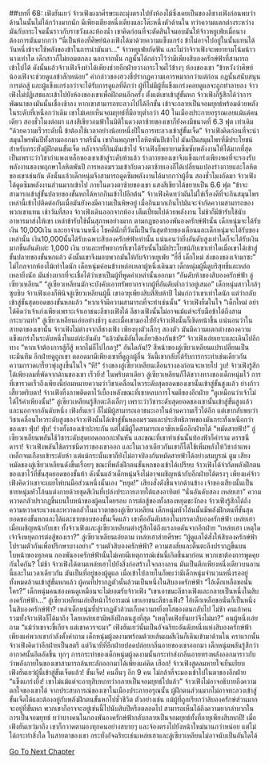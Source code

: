 ##บทที่ 68: เฟิงฮันเยว่
จ้าวเฟิงผงกศีรษะและมุ่งตรงไปยังห้องไม้ซึ่งเคยเป็นของลีชางเฟิงก่อนพบว่าด้านในนั้นไม่ได้กว้างมากนัก มีเพียงเตียงหนึ่งเตียงและโต๊ะหนึ่งตัวด้านใน ทว่าความแตกต่างระหว่างมันกับกระโจมนั้นราวกับราชวังและห้องน้ำ
เขาคิดก่อนที่จะตัดสินใจมอบมันให้จ้าวหยูเฟ่ยเมื่อนางต้องการมันมากกว่า
“นี่เป็นห้องที่ศิษย์น้องเฟิงได้มาด้วยความแข็งแกร่ง ข้าไม่อาจไปอยู่ในนั้นแทนได้ วันหนึ่งข้าจะใช้พลังของข้าในการนำมันมา...” จ้าวหยูเฟ่ยกัดฟัน และไม่ว่าจ้าวเฟิงจะพยายามโน้มน้าวนางเท่าใด เด็กสาวก็ไม่ยอมตกลง
นอกจากนั้น กฎนั้นได้กล่าวไว้ว่ามีเพียงสิบองครักษ์ฟ้าที่สามารถเข้าไปได้ ดังนั้นแล้วจ้าวเฟิงจึงทำได้เพียงช่วยอีกฝ่ายวางกระโจมไว้ข้างๆ ห้องของเขา
“ข้าหวังว่าศิษย์น้องเฟิงจะช่วยดูแลข้าสักหน่อย” คำกล่าวของฮวงชี่ปรากฏความเคารพมากกว่าแต่ก่อน
กฎนั้นสนับสนุนการต่อสู้ และผู้แข็งแกร่งกว่าจะได้รับการดูแลที่ดีกว่า ผู้ที่ไม่มีผู้ที่แข็งแกร่งคอยดูแลจะถูกทำลายลง จ้าวเฟิงไม่ปฏิเสธและเข้าไปยังห้องของเขาเพื่อฝึกตนอีกครั้ง ตั้งแต่เขาเข้าสู่ขั้นหก จ้าวเฟิงก็รู้สึกได้ว่าการพัฒนาของมันนั้นเชื่องช้าลง หากเขาสามารถทะลวงไปได้อีกขั้น เข้าจะกลายเป็นจอมยุทธ์พร้อมด้วยพลังในระดับที่เหนือกว่าเดิม
เขาไม่เคยเห็นจอมยุทธ์ที่มีอายุต่ำกว่า 40 ในเมืองประกายอรุรณเลยแม้แต่คนเดียว
สองชั่วโมงต่อมา แสงสีเขียวอมฟ้าในมิติในดวงตาซ้ายของเขาก็ยังคงมีขนาดที่ 6.3 ฟุต เท่าเดิม
“ด้วยความเร็วระดับนี้ ข้าต้องใช้เวลาอย่างน้อยหนึ่งปีในการทะลวงเข้าสู่ขั้นเจ็ด” จ้าวเฟิงคิดก่อนที่จะนำสมุนไพรพันปีทั้งสามออกมา
ราตรีนั้น เขากินพฤกษาโลหิตพันปีเข้าไป มันเป็นสมุนไพรที่มีประโยชน์สำหรับกระทั่งผู้ฝึกตนขั้นเจ็ด
หลังจากที่กินมันเข้าไป จ้าวเฟิงก็พยายามซึมซับพลังงานให้ได้มากที่สุด เป็นเพราะว่าวิชากำแพงเหล็กของเขาเข้าสู่ระดับห้าแล้ว ร่างกายของเขาจึงแข็งแกร่งเพียงพอที่จะรองรับพลังงานของพฤกษาโลหิตพันปี การหลอมรวมเข้ากับดวงตาซ้ายเองก็ได้เปลี่ยนแปลงร่างกายและโลหิตของเขาเช่นกัน ดังนั้นแล้วเด็กหนุ่มจึงสามารถดูดซึมพลังงานได้มากกว่าผู้อื่น
สองชั่วโมงถัดมา จ้าวเฟิงได้ดูดซึมพลังงานส่วนมากเข้าไป ภายในดวงตาซ้ายของเขา แสงสีเขียวได้ขยายเป็น 6.6 ฟุต
“ข้าจะสามารถเข้าสู่ขั้นปลายของขั้นหกได้หากกินเข้าไปอีกต้น”
จ้าวเฟิงคิดทว่ามันไม่ใช่เรื่องดีที่จะกินสมุนไพรเหล่านี้เข้าไปติดต่อกันเมื่อมันยังคงมีความเป็นพิษอยู่ เมื่อกินมากเกินไปมันจะจำกัดความสามารถของพวกเขาแทน
เช้าวันที่สอง จ้าวเฟิงเดินออกจากห้อง เต็มเปี่ยมไปด้วยพลังงาน ไม่ช้าก็มีข้ารับใช้นับอาหารมาส่งให้เขา เหล่าข้ารับใช้นั้นสุภาพอย่างมาก
ตามกฎของกองพันองครักษ์ฟ้านั้น เด็กหนุ่มจะได้รับเงิน 10,000เงิน และยาจำนวนหนึ่ง โชคดีนักที่วันนี้เป็นวันสุดท้ายของเดือนและเด็กหนุ่มจะได้รับของเหล่านั้น
เงิน10,000นั้นได้รับเฉพาะสิบองครักษ์ฟ้าเท่านั้น แน่นอนว่ายิ่งอันดับสูงเท่าใดก็จะได้รับเงินมากขึ้นอันดับล่ะ 1,000 เงิน
ยาและทรัพยากรที่เขาได้รับนั้นไม่มีประโยชน์กับเขาเท่าใดเมื่อเขาได้เข้าสู่ขั้นปลายของขั้นหกแล้ว ดังนั้นเขาจึงมอบพวกมันให้กับจ้าวหยูเฟ่ย
“ฮี่ฮี่ เด็กใหม่ ส่งของของเจ้ามาซะ” ไม่ไกลจากห้องไม้เท่าใดนัก เด็กหนุ่มค่อนข้างหล่อเหลาผู้หนึ่งเดินมา
เด็กหนุ่มผู้นี้ดูบริสุทธิ์และหล่อเหลายิ่งนัก มันช่างยากที่จะเชื่อได้ว่าเขาเป็นผู้ที่พูดคำเหล่านั้นออกมา
“อันดับห้าของสิบองครักษ์ฟ้า ลู่เซียวเหลียน”
“ลู่เซียวเหลียนมักจะบังคับเอาทรัพยากรจากผู้ที่อันดับต่ำกว่าอยู่เสมอ”
เด็กหนุ่มสาวใกล้ๆ ซุบซิบ จ้าวเฟิงเองก็พินิจลู่เซียวเหลียนผู้นี้ เขาอายุเพียงสิบสี่สิบห้าปี ไม่แก่กว่าเขาเท่าใดนัก แต่ว่ากลับเข้าสู่ขั้นสุดยอดของขั้นหกแล้ว
“หากเจ้ามีความสามารถที่จะทำเช่นนั้น” จ้าวเฟิงยิ้มในใจ
“เด็กใหม่ อย่าได้คิดว่าเจ้าเก่งเพียงเพราะเจ้าเอาชนะลีชางเฟิงได้ ลีชางเฟิงนั้นไม่อาจแม้แต่จะรับมือข้าได้ถึงสามกระบวนท่า” ลู่เซียวเหลียนเอ่ยอย่างช้าๆ และเมื่อเขามองไปยังจ้าวเฟิงนั้นก็เชิดหน้าขึ้น
แน่นอนว่าในสายตาของเขานั้น จ้าวเฟิงไม่ต่างจากลีชางเฟิง เพียงยุงตัวเล็กๆ สองตัว มันมีความแตกต่างของความแข็งแกร่งในระดับหนึ่งในแต่ล่ะอันดับ
“แล้วมันมีอันใดเกี่ยวข้องกันข้า?” จ้าวเฟิงเอ่ยเยาะและเดินไปอีกทาง
“หากเจ้าต้องการสู้ก็สู้ หากไม่ก็ไปไกลๆ!”
อันใดกัน!?
สีหน้าของลู่เซียวเหลียนแปรเปลี่ยนเป็นทะมึนทึม อีกฝ่ายดูถูกเขา ตลอดมามีเพียงเขาที่ดูถูกผู้อื่น วันนี้เขากลับได้รับการกระทำเช่นเดียวกัน ความกราดเกรี้ยวพุ่งสูงขึ้นในใจ
“หึ!” ร่างของลู่เซียวเหลียนเลือนรางลงก่อนจะหายไป
วูบ!
จ้าวเฟิงรู้สึกได้เพียงลมที่พัดจากด้านของเขา เร็วยิ่ง!
ในพริบตาเดียว ลู่เซียวเหลียนก็ได้ขวางทางของเด็กหนุ่มไว้ การที่เขารวดเร็วถึงเพียงนี้ย่อมหมายความว่าวิชาเคลื่อนไหวระดับสุดยอดของเขานั้นเข้าสู่ขั้นสูงแล้ว
ย่างก้าวเสี้ยวพริบตา!
จ้าวเฟิงทิ้งภาพติดตาไว้เบื้องหลังขณะที่เขาหลบการโจมตีของอีกฝ่าย
“ดูเหมือนว่าเจ้าไม่ได้ไร้ค่าเพียงนั้น!”
ลู่เซียวเหลียนรู้สึกตะลึงเล็กๆ เพราะว่าวิชาระดับสุดยอดของเขานั้นเข้าสู่ขั้นสูงแล้ว และนอกจากอันดับหนึ่ง เฟิงฮันเยว่ ก็ไม่มีผู้สามารถเอาชนะเอาในด้านความเร็วได้อีก แต่เขากลับพบว่าวิชาเคลื่อนไหวระดับสูงของจ้าวเฟิงนั้นได้เข้าสู่ขั้นหลอมรวมและประสิทธิภาพของมันกระทั่งเหนือกว่าของเขา
ฟุ่บ! ฟุ่บ!
ร่างทั้งสองเข้าปะทะกัน แต่ไม่มีผู้ใดสามารถเอาชัยเหนืออีกฝ่ายได้
“หมัดสายฟ้า!”
ลู่เซียวเหลียนพลันใช้วิชาระดับสุดยอดออกกะทันหัน และขณะที่เขาทำเช่นนั้นท้องฟ้าก็คำราม
ดรรชนีดารา!
จ้าวเฟิงพลันใช้ดรรชนีดาราของเขาออก และในเวลาเดียวกันเขาก็ได้ใช้เพิ่มพลังให้วิชากำแพงเหล็กจนเกือบเข้าระดับห้า แต่แม้กระนั้นเขาก็ยังไม่อาจป้องกันหมัดสายฟ้าได้อย่างสมบูรณ์
ตูม
เสียงหมัดของลู่เซียวเหลียนดังขึ้นเรื่อยๆ ขณะที่พลังฝึกตนขั้นหกของเข้าได้เปรียบ จ้าวเฟิงได้จำกัดพลังฝึกตนของเขาไว้ที่ขั้นสุดยอดของขั้นห้า ดังนั้นแล้วเด็กหนุ่มจึงไม่อาจเผชิญหน้ากับอีกฝ่ายได้ตรงๆ
เพียงแค่จ้าวเฟิงคิดว่าเขาจะเผยไพ่บนมือส่วนหนึ่งนั้นเอง
“หยุด!”
เสียงสั่งดังขึ้นจากด้านข้าง เจ้าของเสียงนั้นเป็นชายหนุ่มหัวโล้นแต่งกายด้วยชุดสีเงินที่เปล่งประกายภายใต้แสงอาทิตย์
“นั่นอันดับสอง เหล่ยเฮา” ความหวาดกลัวปรากฏขึ้นบนใบหน้าของผู้คนโดยรอบ
การต่อสู้ของทั้งสองหยุดชะงักลง
จ้าวเฟิงรู้สึกได้ถึงความหวาดระแวงและหวาดกลัวในแววตาของลู่เซียวเหลียน เด็กหนุ่มหัวโล้นนั้นมีพลังฝึกตนที่ขั้นสุดยอดของขั้นหกและได้แตะชายขอบของขั้นเจ็ดแล้ว
เขาคืออันดับสองในบรรดาสิบองครักษ์ฟ้า เหล่ยเฮา เมื่อเผชิญหน้ากับเขา ทั้งจ้าวเฟิงและลู่เซียวเหลียนต่างรู้สึกได้ถึงแรงกดดันจากอีกฝ่าย
“เหล่ยเฮา เหตุใดเจ้าจึงหยุดการต่อสู้ของเรา?” ลู่เซียวเหลียนเอ่ยถาม
เหล่ยเฮาส่ายศีรษะ
“ผู้ดูแลได้สั่งให้สิบองครักษ์ฟ้าไปรวมตัวกันเพื่อปรึกษาบางอย่าง”
รวมตัวสิบองครักษ์ฟ้า?
ความสงสัยและตื่นตะลึงปรากฏขึ้นบนใบหน้าของทุกคน กองพันองครักษ์ฟ้านั้นไม่เคยมีเหตุการณ์เช่นนี้เกิดขึ้นมาก่อน พวกเขาต้องการพูดคุยกันใดกัน?
ไม่ช้า
จ้าวเฟิงได้ตามเหล่ยเฮาไปยังสิ่งก่อสร้างใจกลางลาน มันเป็นตึกเพียงหนึ่งเดียวบนลานนี้และในเวลาเดียวกัน มันเป็นที่อยู่ของผู้ดูแล เมื่อเข้าไปภายในก็พบว่ามีเด็กหนุ่มจำนวนหนึ่งรออยู่ ทั้งหมดล้วนเข้าสู่ขั้นหกแล้ว
ผู้คนที่ปรากฏตัวนั้นล้วนเป็นหนึ่งในสิบองครักษ์ฟ้า
“ไอ้เด็กเหลือขอนั่นใคร?” เด็กหนุ่มคนสองคนดูเหมือนจะไม่ยอมรับจ้าวเฟิง
“เขาเอาชนะลีชางเฟิงและกลายเป็นหนึ่งในสิบองครักษ์ฟ้า...” ลู่เซียวเหลียนเอ่ยสีหน้าไร้อารมณ์
เขาเอาชนะลีชางเฟิง? ไอ้เด็กเหลือขอนั่นก็เป็นหนึ่งในสิบองครักษ์ฟ้า?
เหล่าเด็กหนุ่มที่ปรากฏตัวล้วนเก็บความหยิ่งยโสของตนกลับไป
ไม่ช้า คนเก้าคนรวมทั้งจ้าวเฟิงก็ได้มาถึง โดยเหล่ยเฮามีพลังฝึกตนสูงที่สุด
“เหตุใดเฟิงฮันเยว่จึงไม่มา?” คนผู้หนึ่งเอ่ยถาม
“แม้ว่าเขาจะขี้เกียจ แต่เขาควรจะมา”
เฟิงฮันเยว่นั้นเป็นอัจฉริยะอันดับหนึ่งแห่งสิบองครักษ์ฟ้า
เพียงแค่พวกเขากำลังตั้งคำถาม เด็กหนุ่มผู้งดงามพร้อมด้วยเส้นผมสีเงินก็เดินเข้ามาด้านใน
คราแรกนั้นจ้าวเฟิงคิดว่าอีกฝ่ายเป็นสตรี แต่วินาทีที่อีกฝ่ายปลดปล่อยกลิ่นอายของเขาออกมา เด็กหนุ่มพลันรู้สึกว่าอากาศนั้นอึดอัดขึ้น
ทุกๆ การกระทำของเด็กหนุ่มผู้งดงามนั้นกระทำส่งกลิ่นอายทรงพลังออกมาราวกับว่าพลังภายในของเขาสามารถล้นทะลักออกมาได้เพียงแค่คิด
เฮือก!
จ้าวเฟิงสูดลมหายใจเย็นเยียบ
เฟิงฮันเยว่ผู้นี้เข้าสู่ขั้นเจ็ดแล้ว!
ขั้นเจ็ด!
คนอื่นๆ อีก 9 คน ไม่กล้าที่จะมองเข้าไปในตาของอีกฝ่าย
“แข็งแกร่งยิ่ง! เขาไม่แม้แต่จะอายุสิบหกทว่ากลายเป็นจอมยุทธ์ไปแล้ว”
จ้าวเฟิงไม่อาจอธิบายถึงความตกใจของเขาได้ จากประสบการณ์ของเขาในเมืองประกายอรุณนั้น ผู้ฝึกตนส่วนมากไม่อาจทะลวงเข้าสู่ขั้นเจ็ดได้และต้องอยู่กับพลังฝึกตนขั้นหกไปชั่วชีวิต
ตัวอย่างเช่น แม้ผู้ที่ถูกเรียกว่าสิบองครักษ์ส่วนมากจะอยู่ที่ขั้นหก พวกเขาก็อาจจะอยู่เช่นนี้ไปนับสิบปีหรือตลอดไป
สามารถเห็นได้ถึงความยากลำบากในการเป็นจอมยุทธ์ ทว่าบางคนในกองพันองครักษ์ฟ้ากลับกลายเป็นจอมยุทธ์ทั้งที่อายุเพียงสิบหกปี!
เมื่อเฟิงฮันเยว่มาถึง เขาก็กวาดตามองทุกคนอย่างสบายๆ และจ้องตรงไปยังหน้าใหม่นานกว่าหน่อย แต่ไม่ได้กระทำสิ่งใด
ในสายตาของเขา กระทั่งอัจฉริยะเช่นเหล่ยเฮาและลู่เซียวเหลียนไม่อาจนับเป็นอันใดได้


[Go To Next Chapter]( ./69.md)